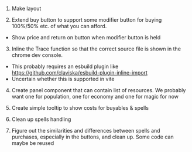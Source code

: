 1. Make layout

2. Extend buy button to support some modifier button for buying 100%/50% etc. of what you can afford.
 * Show price and return on button when modifier button is held

3. Inline the Trace function so that the correct source file is shown in the chrome dev console.
 * This probably requires an esbuild plugin like https://github.com/claviska/esbuild-plugin-inline-import
 * Uncertain whether this is supported in vite

4. Create panel component that can contain list of resources. We probably want one for population, one for economy and one for magic for now

5. Create simple tooltip to show costs for buyables & spells

6. Clean up spells handling

7. Figure out the similarities and differences between spells and purchases, especially in the buttons, and clean up. Some code can maybe be reused